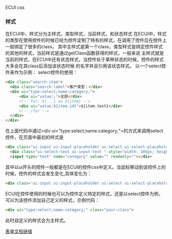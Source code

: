 ECUI css
### 样式
在ECUI中，样式分为主样式，类型样式，当前样式，和状态样式
在ECUI中，样式的类型在使用控件的时候已经为控件定制了特有的样式，在调用了控件后在控件上一般绑定了很多的class，
其中主样式是第一个class，类型样式是绑定控件样式的其他的样式，当前样式是通过getClass函数获得的样式，一般来说
主样式就是当前的样式，在ECUI中还有状态样式，当控件处于某种状态的时候，控件的样式大多会在其class后添加该状态时候
的名字并且引用该状态样式。
以一个select控件来作为示例：
select控件的使用：
```html
<div class="search-item">
  <div class="search-label">客户类型：</div>
  <div ui="type:select;name:category;">
      <div ui="value:;">全部</div>
      <!-- for: ${...} as ${item} -->
      <div ui="value:${item.id}">${item.text}</div>
      <!-- /for -->
  </div>
</div>
```
在上面代码中通过&lt;div ui="type:select;name:category;"&gt;的方式来调用select控件，在页面中最初的样式是
```html
<div class="ui-input ui-input-placeholder ui-select ui-select-placeholder">
  <div class="ui-select-text ui-input-text " style="width: 105px; height: 30px;">全部</div>
  <input type="text" name="category" value="" readonly=""></div>
```
其中以ui开头的控件一般都是在ECUI的控件css中定义。当鼠标移动到该控件上的时候，控件的样式会发生变化,具体变化为：
```html
<div class="ui-input ui-input-placeholder ui-select ui-select-placeholder ui-input-hover ui-selelct-hover">
```
ECUI在控件使用的时候也可以为控件定义特定的样式，还是以select控件为例，可以为该控件添加自己定义的样式，示例代码：
```html
<div ui="type:select;name:category;" class="your-class">
```
此时自定义的样式会为主样式。   

[表单文档链接](/表单.md)
